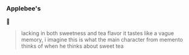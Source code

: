 ### Applebee's

🍃

> lacking in both sweetness and tea flavor it tastes like a vague memory, i imagine this is what the main character from memento thinks of when he thinks about sweet tea
